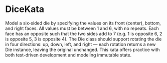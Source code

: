 # DiceKata
Model a six-sided die by specifying the values on its front (center), bottom, and right faces. All values must be between 1 and 6, with no repeats. Each face has an opposite such that the two sides add to 7 (e.g. 1 is opposite 6, 2 is opposite 5, 3 is opposite 4). The Die class should support rotating the die in four directions: up, down, left, and right — each rotation returns a new Die instance, leaving the original unchanged. This kata offers practice with both test-driven development and modeling immutable state.
